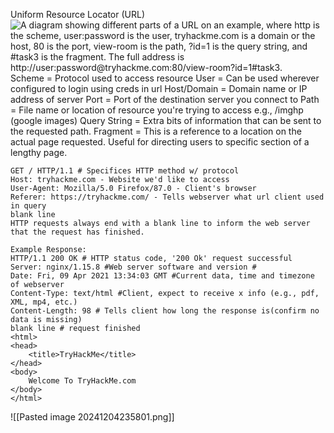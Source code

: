 Uniform Resource Locator (URL)
![A diagram showing different parts of a URL on an example, where http is the scheme, user:password is the user, tryhackme.com is a domain or the host, 80 is the port, view-room is the path, ?id=1 is the query string, and #task3 is the fragment. The full address is http://user:password@tryhackme.com:80/view-room?id=1#task3.](https://tryhackme-images.s3.amazonaws.com/user-uploads/5c549500924ec576f953d9fc/room-content/34ad66d8b90aaaa35f9536d3b152ea97.png)
Scheme = Protocol used to access resource 
User = Can be used wherever configured to login using creds in url
Host/Domain = Domain name or IP address of server 
Port = Port of the destination server you connect to 
Path = File name or location of resource you're trying to access 
	e.g., /imghp (google images)
Query String = Extra bits of information that can be sent to the requested path.
Fragment = This is a reference to a location on the actual page requested. Useful for directing users to specific section of a lengthy page.
```http Example Request 
GET / HTTP/1.1 # Specifices HTTP method w/ protocol
Host: tryhackme.com - Website we'd like to access 
User-Agent: Mozilla/5.0 Firefox/87.0 - Client's browser 
Referer: https://tryhackme.com/ - Tells webserver what url client used in query
blank line
HTTP requests always end with a blank line to inform the web server that the request has finished.

Example Response:
HTTP/1.1 200 OK # HTTP status code, '200 Ok' request successful 
Server: nginx/1.15.8 #Web server software and version #
Date: Fri, 09 Apr 2021 13:34:03 GMT #Current data, time and timezone of webserver 
Content-Type: text/html #Client, expect to receive x info (e.g., pdf, XML, mp4, etc.)
Content-Length: 98 # Tells client how long the response is(confirm no data is missing) 
blank line # request finished 
<html>
<head>
    <title>TryHackMe</title>
</head>
<body>
    Welcome To TryHackMe.com
</body>
</html>
```

![[Pasted image 20241204235801.png]]